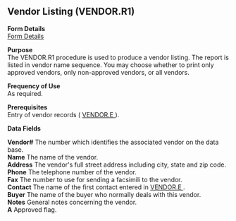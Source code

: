 ##  Vendor Listing (VENDOR.R1)

<PageHeader />

**Form Details**  
[ Form Details ](VENDOR-R1-1/README.md)   

**Purpose**  
The VENDOR.R1 procedure is used to produce a vendor listing. The report is
listed in vendor name sequence. You may choose whether to print only approved
vendors, only non-approved vendors, or all vendors.

**Frequency of Use**  
As required.

**Prerequisites**  
Entry of vendor records ( [ VENDOR.E ](../../../../rover/AP-OVERVIEW/AP-ENTRY/VENDOR-E/README.md) ). 

**Data Fields**

**Vendor#** The number which identifies the associated vendor on the data
base.  
**Name** The name of the vendor.  
**Address** The vendor's full street address including city, state and zip
code.  
**Phone** The telephone number of the vendor.  
**Fax** The number to use for sending a facsimili to the vendor.  
**Contact** The name of the first contact entered in [ VENDOR.E ](../../../../rover/AP-OVERVIEW/AP-ENTRY/VENDOR-E/README.md) .   
**Buyer** The name of the buyer who normally deals with this vendor.  
**Notes** General notes concerning the vendor.  
**A** Approved flag.  
  
<badge text= "Version 8.10.57" vertical="middle" />

<PageFooter />